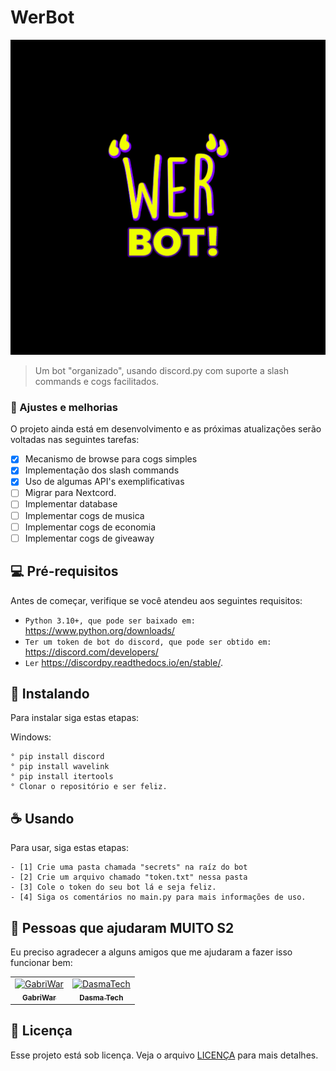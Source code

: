 # WerBot

<img src="icon.png" alt="WerBot">

> Um bot "organizado", usando discord.py com suporte a slash commands e cogs facilitados.

### 🔧 Ajustes e melhorias

O projeto ainda está em desenvolvimento e as próximas atualizações serão voltadas nas seguintes tarefas:

- [x] Mecanismo de browse para cogs simples
- [x] Implementação dos slash commands
- [x] Uso de algumas API's exemplificativas
- [ ] Migrar para Nextcord.
- [ ] Implementar database
- [ ] Implementar cogs de musica
- [ ] Implementar cogs de economia
- [ ] Implementar cogs de giveaway

## 💻 Pré-requisitos

Antes de começar, verifique se você atendeu aos seguintes requisitos:

* `Python 3.10+, que pode ser baixado em:` <https://www.python.org/downloads/>
* `Ter um token de bot do discord, que pode ser obtido em:` <https://discord.com/developers/>
* `Ler` <https://discordpy.readthedocs.io/en/stable/>.

## 🚀 Instalando

Para instalar siga estas etapas:

Windows:

```
° pip install discord
° pip install wavelink
° pip install itertools
° Clonar o repositório e ser feliz.

```

## ☕ Usando 

Para usar, siga estas etapas:

```
- [1] Crie uma pasta chamada "secrets" na raíz do bot
- [2] Crie um arquivo chamado "token.txt" nessa pasta
- [3] Cole o token do seu bot lá e seja feliz.
- [4] Siga os comentários no main.py para mais informações de uso.
```

## 🤝 Pessoas que ajudaram MUITO S2

Eu preciso agradecer a alguns amigos que me ajudaram a fazer isso funcionar bem:

<table>
  <tr>
    <td align="center">
      <a href="#">
        <img src="https://avatars.githubusercontent.com/u/72227489?v=4" width="100px;" alt="GabriWar"/><br>
        <sub>
          <b>GabriWar</b>
        </sub>
      </a>
    </td>
    <td align="center">
      <a href="#">
        <img src="https://avatars.githubusercontent.com/u/89281817?v=4" width="100px;" alt="DasmaTech"/><br>
        <sub>
          <b>Dasma Tech</b>
        </sub>
      </a>
    </td>
  </tr>
</table>

## 📝 Licença

Esse projeto está sob licença. Veja o arquivo [LICENÇA](LICENSE.md) para mais detalhes.

